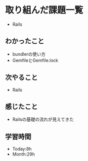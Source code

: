 # 取り組んだ課題一覧
- Rails
## わかったこと
- bundlerの使い方
- GemfileとGemfile.lock
## 次やること
- Rails
## 感じたこと
- Railsの基礎の流れが見えてきた
## 学習時間
- Today:8h
- Month:29h

